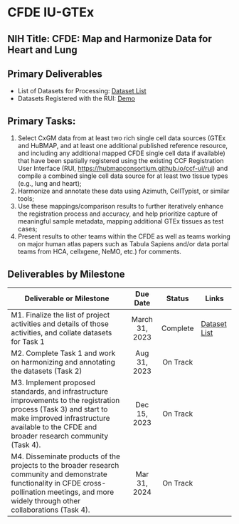 # CFDE IU-GTEx
## NIH Title: CFDE: Map and Harmonize Data for Heart and Lung

## Primary Deliverables

- List of Datasets for Processing: [Dataset List](https://docs.google.com/spreadsheets/d/1HyUCq8n2zOozOck_Nvrp0RNd1TL4iK9I0C5cb9DuHhY/edit#gid=2095065964)
- Datasets Registered with the RUI: [Demo](https://hubmapconsortium.github.io/hra-gtex-pilot2/ccf-eui.html)

## Primary Tasks:

1. Select CxGM data from at least two rich single cell data sources (GTEx and HuBMAP, and at least one additional published reference resource, and including any additional mapped CFDE single cell data if available) that have been spatially registered using the existing CCF Registration User Interface (RUI, https://hubmapconsortium.github.io/ccf-ui/rui) and compile a combined single cell data source for at least two tissue types (e.g., lung and heart);
2. Harmonize and annotate these data using Azimuth, CellTypist, or similar tools;
3. Use these mappings/comparison results to further iteratively enhance the registration process and accuracy, and help prioritize capture of meaningful sample metadata, mapping additional GTEx tissues as test cases;
4. Present results to other teams within the CFDE  as well as teams working on major human atlas papers such as Tabula Sapiens and/or data portal teams from HCA, cellxgene, NeMO, etc.) for comments.

## Deliverables by Milestone

| Deliverable or Milestone | Due Date | Status | Links
|---|:-:|:-:|---|
| M1. Finalize the list of project activities and details of those activities, and collate datasets for Task 1 | March 31, 2023 | Complete | [Dataset List](https://docs.google.com/spreadsheets/d/1HyUCq8n2zOozOck_Nvrp0RNd1TL4iK9I0C5cb9DuHhY/edit#gid=2095065964) |
| M2. Complete Task 1 and work on harmonizing and annotating the datasets (Task 2) | Aug 31, 2023 | On Track | |
| M3. Implement proposed standards, and infrastructure improvements to the registration process (Task 3) and start to make improved infrastructure available to the CFDE and broader research community (Task 4). | Dec 15, 2023 | On Track | |
| M4. Disseminate products of the projects to the broader research community and demonstrate functionality in CFDE cross-pollination meetings, and more widely through other collaborations (Task 4). | Mar 31, 2024 | On Track | |
